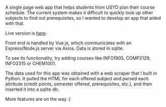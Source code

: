 A single page web app that helps students from USYD plan their course schedule. The current system makes it difficult to quickly look up other subjects to find out prerequisites, so I wanted to develop an app that aided with that.

Live version is <a href="http://course-planner-vue.herokuapp.com/">here</a>.

Front end is handled by Vue.js, which communicates with an Express/Node.js server via Axios. Data is stored in sqlite.

To see its functionality, try adding courses like INFO1905, COMP2129, INFO2315 or CHEM1001.

The data used for this app was obtained with a web scraper that I built in Python. It pulled the HTML for each offered subject and parsed each attribute (credit points, semester offered, prerequisites, etc.), and then inserted it into a sqlite db.

More features are on the way :)
